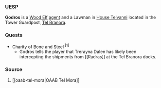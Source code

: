 ### [UESP](https://en.uesp.net/wiki/Morrowind:Godros)
**Godros** is a [Wood Elf](https://en.uesp.net/wiki/Morrowind:Wood_Elf "Morrowind:Wood Elf") [agent](https://en.uesp.net/wiki/Morrowind:Agent "Morrowind:Agent") and a Lawman in [House Telvanni](https://en.uesp.net/wiki/Morrowind:House_Telvanni "Morrowind:House Telvanni") located in the Tower Guardpost, [Tel Branora](https://en.uesp.net/wiki/Morrowind:Tel_Branora "Morrowind:Tel Branora").
### Quests
* Charity of Bone and Steel <sup>[1]</sup>
	* Godros tells the player that Trerayna Dalen has likely been intercepting the shipments from [[Radras]] at the Tel Branora docks.
### Source
1. [[oaab-tel-mora|OAAB Tel Mora]]
